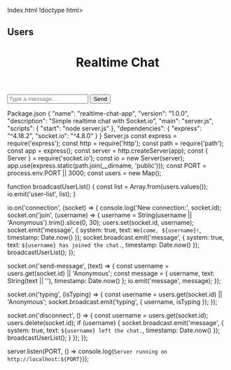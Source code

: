 Index.html 
!doctype html> 
<html lang="en"> 
<head> 
  <meta charset="utf-8" /> 
  <title>Realtime Chat</title> 
  <meta name="viewport" content="width=device-width,initial-scale=1" /> 
  <link rel="stylesheet" href="/style.css" /> 
  <script src="/socket.io/socket.io.js"></script> 
</head> 
<body> 
  <div class="container"> 
    <aside class="sidebar"> 
      <h2>Users</h2> 
      <ul id="users"></ul> 
    </aside> 
    <main class="chat"> 
      <header class="chat-header"> 
        <h1>Realtime Chat</h1> 
        <div id="typingIndicator" class="typing"></div> 
      </header> 
      <ul id="messages" class="messages"></ul> 
      <form id="messageForm" class="message-form"> 
        <input id="messageInput" autocomplete="off" placeholder="Type a message..." /> 
        <button type="submit">Send</button> 
      </form> 
    </main> 
  </div> 
  <script src="/script.js"></script> 
</body> 
</html> 
Package.json 
{ 
  "name": "realtime-chat-app", 
  "version": "1.0.0", 
  "description": "Simple realtime chat with Socket.io", 
  "main": "server.js", 
  "scripts": { 
    "start": "node server.js" 
  }, 
  "dependencies": { 
    "express": "^4.18.2", 
    "socket.io": "^4.8.0" 
  } 
} 
Server.js const express = require('express'); const http = require('http'); const path = require('path'); const app = express(); const server = http.createServer(app); const { Server } = require('socket.io'); const io = new Server(server); app.use(express.static(path.join(__dirname, 'public'))); const PORT = process.env.PORT || 3000; const users = new Map(); 
 
function broadcastUserList() {   const list = Array.from(users.values()); 
  io.emit('user-list', list); 
} 
 
io.on('connection', (socket) => {   console.log('New connection:', socket.id);   socket.on('join', (username) => {     username = String(username || 'Anonymous').trim().slice(0, 30);     users.set(socket.id, username); 
    socket.emit('message', { system: true, text: `Welcome, ${username}!`, timestamp: Date.now() }); 
    socket.broadcast.emit('message', { system: true, text: `${username} has joined the chat.`, timestamp: Date.now() });     broadcastUserList(); 
  }); 
 
  socket.on('send-message', (text) => {     const username = users.get(socket.id) || 'Anonymous';     const message = { username, text: String(text || ''), timestamp: Date.now() };     io.emit('message', message); 
  }); 
 
  socket.on('typing', (isTyping) => {     const username = users.get(socket.id) || 'Anonymous';     socket.broadcast.emit('typing', { username, isTyping }); 
  }); 
 
  socket.on('disconnect', () => {     const username = users.get(socket.id);     users.delete(socket.id);     if (username) { 
      socket.broadcast.emit('message', { system: true, text: `${username} left the chat.`, timestamp: Date.now() });       broadcastUserList(); 
    } 
  }); 
}); 
 
server.listen(PORT, () => console.log(`Server running on http://localhost:${PORT}`)); 
 
 


